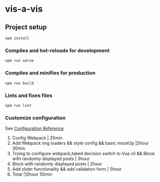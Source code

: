 # vis-a-vis

## Project setup
```
npm install
```

### Compiles and hot-reloads for development
```
npm run serve
```

### Compiles and minifies for production
```
npm run build
```

### Lints and fixes files
```
npm run lint
```

### Customize configuration
See [Configuration Reference](https://cli.vuejs.org/config/).


1. Config Webpack | 25min
2. Add Webpack img loaders && style config && basic mockUp |2hour 30min
3. Trying to configure webpack,taked decision switch to Vue cli && Block with randomly displayed posts | 3hour
4. Block with randomly displayed posts | 2hour
5. Add slider functionality && add validation form | 5hour
6. Total |12hour 55min